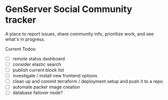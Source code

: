# GenServer Social Community tracker

A place to report issues, share community info, prioritize work, and see what's in progress.

Current Todos:
- [ ] remote status dashboard
- [ ] consider elastic search
- [ ] publish current block list
- [ ] investigate / install new frontend options
- [ ] clean up and commit terraform / deployment setup and push it to a repo
- [ ] automate packer image creation
- [ ] database failover node?

